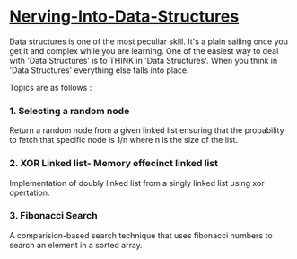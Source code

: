 # [Nerving-Into-Data-Structures](https://kashish121.github.io/Nerving-Into-Data-Structures/)
Data structures is one of the most peculiar skill. It's a plain sailing once you get it and complex while you are learning.  One of the easiest way to deal with 'Data Structures' is to THINK in 'Data Structures'. When you think in 'Data Structures' everything else falls into place.

Topics are as follows :

### 1. Selecting a random node
Return a random node from a given linked list ensuring that the probability to fetch that specific node is 1/n where n is the size of the list.

### 2. XOR Linked list- Memory effecinct linked list
Implementation of doubly linked list from a singly linked list using xor opertation.

### 3. Fibonacci Search
A comparision-based search technique that uses fibonacci numbers to search an element in a sorted array.
